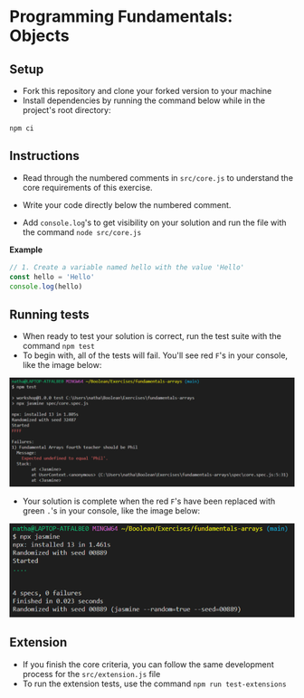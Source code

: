 # Programming Fundamentals: Objects

## Setup

- Fork this repository and clone your forked version to your machine
- Install dependencies by running the command below while in the project's root directory:

`npm ci`

## Instructions

- Read through the numbered comments in `src/core.js` to understand the core requirements of this exercise.

- Write your code directly below the numbered comment.

- Add `console.log`'s to get visibility on your solution and run the file with the command `node src/core.js`

**Example**

```js
// 1. Create a variable named hello with the value 'Hello'
const hello = 'Hello'
console.log(hello)
```

## Running tests

- When ready to test your solution is correct, run the test suite with the command `npm test`
- To begin with, all of the tests will fail. You'll see red `F`'s in your console, like the image below:

![](./img/test-fail.png)

- Your solution is complete when the red `F`'s have been replaced with green `.`'s in your console, like the image below:

![](./img/test-success.png)

## Extension

- If you finish the core criteria, you can follow the same development process for the `src/extension.js` file
- To run the extension tests, use the command `npm run test-extensions`
